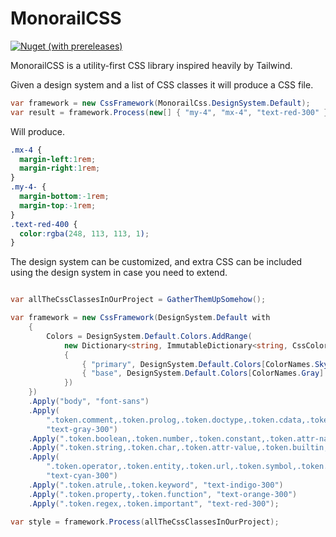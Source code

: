 # MonorailCSS

[![Nuget (with prereleases)](https://img.shields.io/nuget/vpre/MonorailCss)](https://www.nuget.org/packages/MonorailCss/)

MonorailCSS is a utility-first CSS library inspired heavily by Tailwind.

Given a design system and a list of CSS classes it will produce a CSS file.

```csharp
var framework = new CssFramework(MonorailCss.DesignSystem.Default);
var result = framework.Process(new[] { "my-4", "mx-4", "text-red-300" });
```

Will produce.

```css
.mx-4 {
  margin-left:1rem;
  margin-right:1rem;
}
.my-4- {
  margin-bottom:-1rem;
  margin-top:-1rem;
}
.text-red-400 {
  color:rgba(248, 113, 113, 1);
}
```

The design system can be customized, and extra CSS can be included using the design system in case you need to extend.

```csharp

var allTheCssClassesInOurProject = GatherThemUpSomehow();

var framework = new CssFramework(DesignSystem.Default with
    {
        Colors = DesignSystem.Default.Colors.AddRange(
            new Dictionary<string, ImmutableDictionary<string, CssColor>>()
            {
                { "primary", DesignSystem.Default.Colors[ColorNames.Sky] },
                { "base", DesignSystem.Default.Colors[ColorNames.Gray] },
            })
    })
    .Apply("body", "font-sans")
    .Apply(
        ".token.comment,.token.prolog,.token.doctype,.token.cdata,.token.punctuation,.token.selector,.token.tag",
        "text-gray-300")
    .Apply(".token.boolean,.token.number,.token.constant,.token.attr-name,.token.deleted", "text-blue-300")
    .Apply(".token.string,.token.char,.token.attr-value,.token.builtin,.token.inserted", "text-green-300")
    .Apply(
        ".token.operator,.token.entity,.token.url,.token.symbol,.token.class-name,.language-css .token.string,.style .token.string",
        "text-cyan-300")
    .Apply(".token.atrule,.token.keyword", "text-indigo-300")
    .Apply(".token.property,.token.function", "text-orange-300")
    .Apply(".token.regex,.token.important", "text-red-300");

var style = framework.Process(allTheCssClassesInOurProject);
```        
